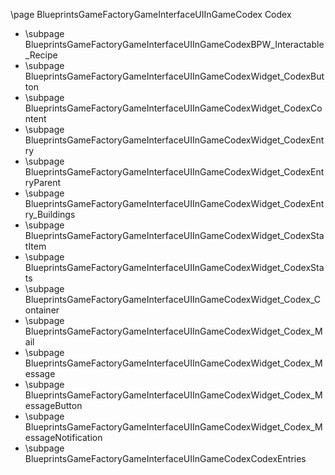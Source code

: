 \page BlueprintsGameFactoryGameInterfaceUIInGameCodex Codex
- \subpage BlueprintsGameFactoryGameInterfaceUIInGameCodexBPW_Interactable_Recipe
- \subpage BlueprintsGameFactoryGameInterfaceUIInGameCodexWidget_CodexButton
- \subpage BlueprintsGameFactoryGameInterfaceUIInGameCodexWidget_CodexContent
- \subpage BlueprintsGameFactoryGameInterfaceUIInGameCodexWidget_CodexEntry
- \subpage BlueprintsGameFactoryGameInterfaceUIInGameCodexWidget_CodexEntryParent
- \subpage BlueprintsGameFactoryGameInterfaceUIInGameCodexWidget_CodexEntry_Buildings
- \subpage BlueprintsGameFactoryGameInterfaceUIInGameCodexWidget_CodexStatItem
- \subpage BlueprintsGameFactoryGameInterfaceUIInGameCodexWidget_CodexStats
- \subpage BlueprintsGameFactoryGameInterfaceUIInGameCodexWidget_Codex_Container
- \subpage BlueprintsGameFactoryGameInterfaceUIInGameCodexWidget_Codex_Mail
- \subpage BlueprintsGameFactoryGameInterfaceUIInGameCodexWidget_Codex_Message
- \subpage BlueprintsGameFactoryGameInterfaceUIInGameCodexWidget_Codex_MessageButton
- \subpage BlueprintsGameFactoryGameInterfaceUIInGameCodexWidget_Codex_MessageNotification
- \subpage BlueprintsGameFactoryGameInterfaceUIInGameCodexCodexEntries
